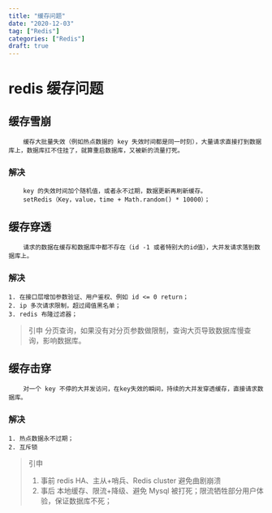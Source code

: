 ```yaml
---
title: "缓存问题"
date: "2020-12-03"
tag: ["Redis"]
categories: ["Redis"]
draft: true
---
```

# redis 缓存问题

## 缓存雪崩

        缓存大批量失效（例如热点数据的 key 失效时间都是同一时刻），大量请求直接打到数据库上，数据库扛不住挂了，就算重启数据库，又被新的流量打死。

### 解决

        key 的失效时间加个随机值，或者永不过期，数据更新再刷新缓存。
        setRedis（Key，value，time + Math.random() * 10000）；

## 缓存穿透

        请求的数据在缓存和数据库中都不存在（id -1 或者特别大的id值），大并发请求落到数据库上。

### 解决

    1. 在接口层增加参数验证、用户鉴权、例如 id <= 0 return；
    2. ip 多次请求限制，超过阈值黑名单；
    3. redis 布隆过滤器；

> 引申 分页查询，如果没有对分页参数做限制，查询大页导致数据库慢查询，影响数据库。

## 缓存击穿

        对一个 key 不停的大并发访问，在key失效的瞬间，持续的大并发穿透缓存，直接请求数据库。

### 解决

    1. 热点数据永不过期；
    2. 互斥锁

> 引申
>
> 1. 事前 redis HA、主从+哨兵、Redis cluster 避免曲剧崩溃
> 2. 事后 本地缓存、限流+降级、避免 Mysql 被打死；限流牺牲部分用户体验，保证数据库不死；
